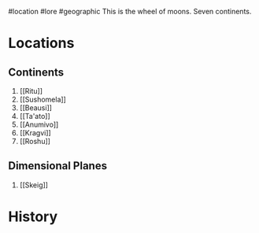 #location #lore #geographic 
This is the wheel of moons. Seven continents.
# Locations
## Continents
1. [[Ritu]]
1. [[Sushomela]]
1. [[Beausi]]
1. [[Ta'ato]]
1. [[Anumivo]]
1. [[Kragvi]]
1. [[Roshu]]

## Dimensional Planes
1. [[Skeig]]

# History